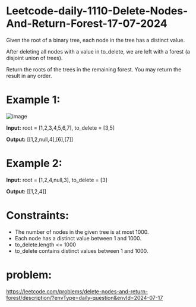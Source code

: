 # Leetcode-daily-1110-Delete-Nodes-And-Return-Forest-17-07-2024
Given the root of a binary tree, each node in the tree has a distinct value.

After deleting all nodes with a value in to_delete, we are left with a forest (a disjoint union of trees).

Return the roots of the trees in the remaining forest. You may return the result in any order.

 

# Example 1:

![image](https://github.com/user-attachments/assets/fa5feba7-0897-4173-a5f4-28f7ff60f0f5)

**Input:** root = [1,2,3,4,5,6,7], to_delete = [3,5]

**Output:** [[1,2,null,4],[6],[7]]

# Example 2:

**Input:** root = [1,2,4,null,3], to_delete = [3]

**Output:** [[1,2,4]]
 

# Constraints:

- The number of nodes in the given tree is at most 1000.
- Each node has a distinct value between 1 and 1000.
- to_delete.length <= 1000
- to_delete contains distinct values between 1 and 1000.

# problem:
https://leetcode.com/problems/delete-nodes-and-return-forest/description/?envType=daily-question&envId=2024-07-17

